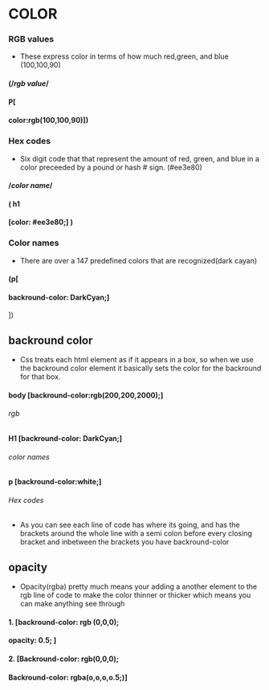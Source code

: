 # COLOR



### RGB values
* These express color in terms of how much red,green, and blue (100,100,90)
 ####  (/*rgb value*/
#### P[
#### color:rgb(100,100,90)])
### Hex codes
* Six digit code that that represent the amount of red, green, and blue in a color preceeded by a pound or hash #
sign. (#ee3e80)
#### /*color name*/
####   ( h1
 ####  [color: #ee3e80;] )
### Color names
* There are over a 147 predefined colors that are recognized(dark cayan)
#### (p[
#### backround-color: DarkCyan;]
])

## backround color 
* Css treats each html element as if it appears in a box, so when we use the backround color element it basically sets the color for the backround for that box.
#### body [backround-color:rgb(200,200,2000);]  
###### rgb
#### H1 [backround-color: DarkCyan;]
###### color names
#### p [backround-color:white;]
###### Hex codes 
* As you can see each line of code has where its going, and has the brackets around the whole line with a semi colon before every closing bracket and inbetween the brackets you have backround-color
## opacity
* Opacity(rgba) pretty much means your adding a another element to the rgb line of code to make the color thinner or thicker which means you can make anything see through 
#### 1. [backround-color: rgb (0,0,0); 
####       opacity: 0.5; ]
#### 2. [Backround-color: rgb(0,0,0);
####    Backround-color: rgba(o,o,o,o.5;)] 